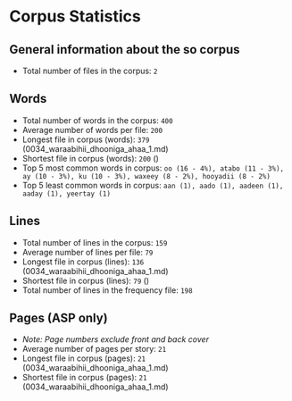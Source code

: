 # Corpus Statistics

## General information about the so corpus
* Total number of files in the corpus: `2`

## Words
* Total number of words in the corpus: `400`
* Average number of words per file: `200`
* Longest file in corpus (words): `379` (0034_waraabihii_dhooniga_ahaa_1.md)
* Shortest file in corpus (words): `200` ()
* Top 5 most common words in corpus: `oo (16 - 4%), atabo (11 - 3%), ay (10 - 3%), ku (10 - 3%), waxeey (8 - 2%), hooyadii (8 - 2%)`
* Top 5 least common words in corpus: `aan (1), aado (1), aadeen (1), aaday (1), yeertay (1)`

## Lines
* Total number of lines in the corpus: `159`
* Average number of lines per file: `79`
* Longest file in corpus (lines): `136` (0034_waraabihii_dhooniga_ahaa_1.md)
* Shortest file in corpus (lines): `79` ()
* Total number of lines in the frequency file: `198`

## Pages (ASP only)
* _Note: Page numbers exclude front and back cover_
* Average number of pages per story: `21`
* Longest file in corpus (pages): `21` (0034_waraabihii_dhooniga_ahaa_1.md)
* Shortest file in corpus (pages): `21` (0034_waraabihii_dhooniga_ahaa_1.md)
